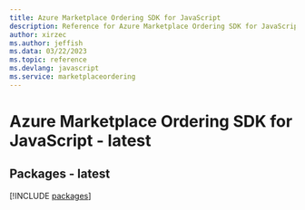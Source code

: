 ```yaml
---
title: Azure Marketplace Ordering SDK for JavaScript
description: Reference for Azure Marketplace Ordering SDK for JavaScript
author: xirzec
ms.author: jeffish
ms.data: 03/22/2023
ms.topic: reference
ms.devlang: javascript
ms.service: marketplaceordering
---
```

# Azure Marketplace Ordering SDK for JavaScript - latest
## Packages - latest
[!INCLUDE [packages](marketplace-ordering-index.md)]
